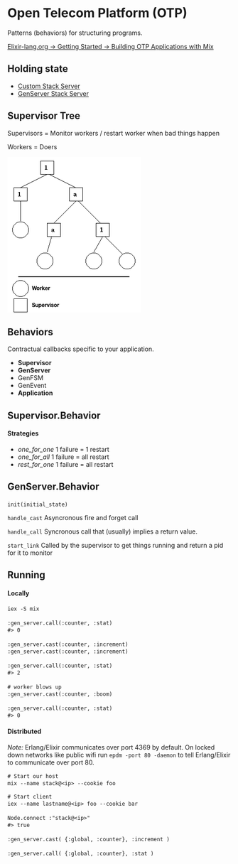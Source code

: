 # Open Telecom Platform (OTP)
Patterns (behaviors) for structuring programs.

[Elixir-lang.org -> Getting Started -> Building OTP Applications with Mix](http://elixir-lang.org/getting_started/mix/2.html)

## Holding state

- [Custom Stack Server](10-otp/src/genserver_stack_example)
- [GenServer Stack Server](10-otp/src/genserver_stack_example)

## Supervisor Tree
Supervisors = Monitor workers / restart worker when bad things happen

Workers = Doers

![Supervisor Tree](images/supervisor_tree.png)

## Behaviors
Contractual callbacks specific to your application.

* **Supervisor**
* **GenServer**
* GenFSM
* GenEvent
* **Application**

## Supervisor.Behavior

#### Strategies
* *one_for_one* 1 failure = 1 restart
* *one_for_all* 1 failure = all restart
* *rest_for_one* 1 failure = all restart

## GenServer.Behavior

``init(initial_state)``

``handle_cast``
Asyncronous fire and forget call

``handle_call``
Syncronous call that (usually) implies a return value.

``start_link``
Called by the supervisor to get things running and return a pid for it to monitor

## Running

#### Locally
```
iex -S mix

:gen_server.call(:counter, :stat)
#> 0

:gen_server.cast(:counter, :increment)
:gen_server.cast(:counter, :increment)

:gen_server.call(:counter, :stat)
#> 2

# worker blows up
:gen_server.cast(:counter, :boom)

:gen_server.call(:counter, :stat)
#> 0
```

#### Distributed

*Note:* Erlang/Elixir communicates over port 4369 by default.  On locked down networks like public wifi run `epdm -port 80 -daemon` to tell Erlang/Elixir to communicate over port 80.

```
# Start our host
mix --name stack@<ip> --cookie foo
```

```
# Start client
iex --name lastname@<ip> foo --cookie bar

Node.connect :"stack@<ip>"
#> true

:gen_server.cast( {:global, :counter}, :increment )

:gen_server.call( {:global, :counter}, :stat )
```
